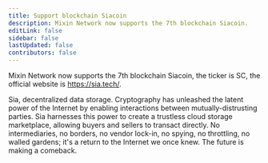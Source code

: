 ```yaml
---
title: Support blockchain Siacoin
description: Mixin Network now supports the 7th blockchain Siacoin.
editLink: false
sidebar: false
lastUpdated: false
contributors: false
---
```


Mixin Network now supports the 7th blockchain Siacoin, the ticker is SC, the official website is https://sia.tech/.

Sia, decentralized data storage. Cryptography has unleashed the latent power of the Internet by enabling interactions between mutually-distrusting parties. Sia harnesses this power to create a trustless cloud storage marketplace, allowing buyers and sellers to transact directly. No intermediaries, no borders, no vendor lock-in, no spying, no throttling, no walled gardens; it's a return to the Internet we once knew. The future is making a comeback.